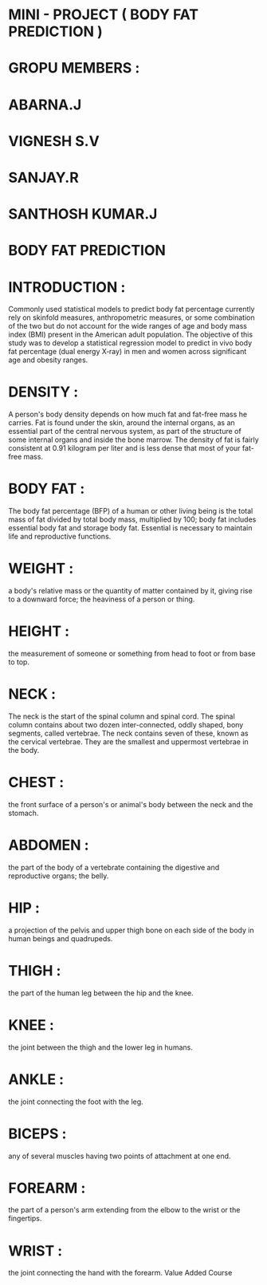 # MINI - PROJECT ( BODY FAT PREDICTION )

# GROPU MEMBERS :
# ABARNA.J
# VIGNESH S.V
# SANJAY.R
# SANTHOSH KUMAR.J

# BODY FAT PREDICTION

# INTRODUCTION :
Commonly used statistical models to predict body fat percentage currently rely on skinfold measures, anthropometric measures, or some combination of the two but do not account for the wide ranges of age and body mass index (BMI) present in the American adult population. The objective of this study was to develop a statistical regression model to predict in vivo body fat percentage (dual energy X‐ray) in men and women across significant age and obesity ranges.

# DENSITY :
A person's body density depends on how much fat and fat-free mass he carries. Fat is found under the skin, around the internal organs, as an essential part of the central nervous system, as part of the structure of some internal organs and inside the bone marrow. The density of fat is fairly consistent at 0.91 kilogram per liter and is less dense that most of your fat-free mass.

# BODY FAT :
The body fat percentage (BFP) of a human or other living being is the total mass of fat divided by total body mass, multiplied by 100; body fat includes essential body fat and storage body fat. Essential is necessary to maintain life and reproductive functions.

# WEIGHT :
a body's relative mass or the quantity of matter contained by it, giving rise to a downward force; the heaviness of a person or thing.

# HEIGHT :
the measurement of someone or something from head to foot or from base to top.

# NECK :
The neck is the start of the spinal column and spinal cord. The spinal column contains about two dozen inter-connected, oddly shaped, bony segments, called vertebrae. The neck contains seven of these, known as the cervical vertebrae. They are the smallest and uppermost vertebrae in the body.

# CHEST : 
the front surface of a person's or animal's body between the neck and the stomach.

# ABDOMEN : 
the part of the body of a vertebrate containing the digestive and reproductive organs; the belly.

# HIP : 
a projection of the pelvis and upper thigh bone on each side of the body in human beings and quadrupeds.

# THIGH :
the part of the human leg between the hip and the knee.

# KNEE : 
the joint between the thigh and the lower leg in humans.

# ANKLE :
the joint connecting the foot with the leg.

# BICEPS :
any of several muscles having two points of attachment at one end.

# FOREARM :
the part of a person's arm extending from the elbow to the wrist or the fingertips.

# WRIST :
the joint connecting the hand with the forearm.
Value Added Course


